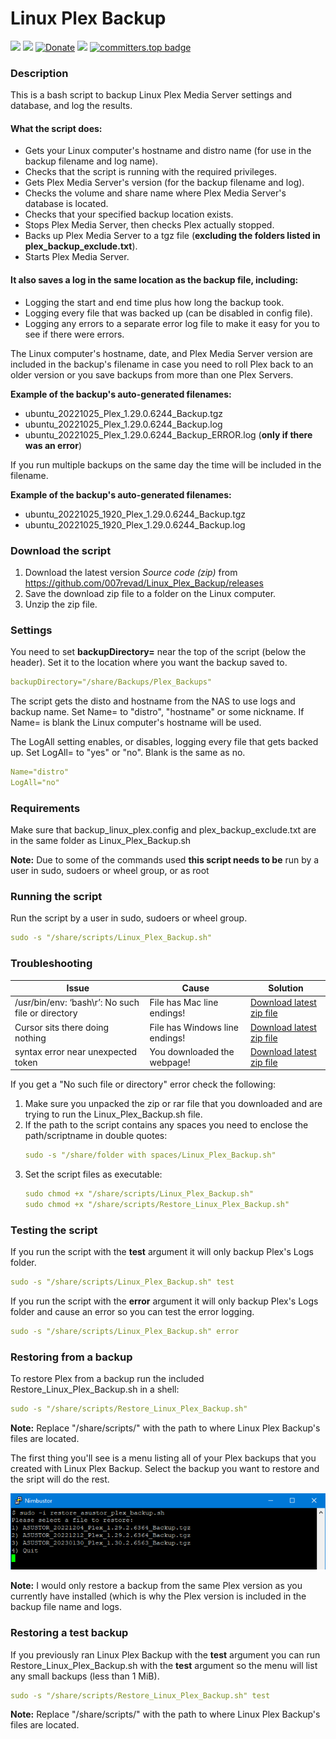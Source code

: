 # Linux Plex Backup

<a href="https://github.com/007revad/Linux_Plex_Backup/releases"><img src="https://img.shields.io/github/release/007revad/Linux_Plex_Backup.svg"></a>
<a href="https://hits.seeyoufarm.com"><img src="https://hits.seeyoufarm.com/api/count/incr/badge.svg?url=https%3A%2F%2Fgithub.com%2F007revad%2FLinux_Plex_Backup&count_bg=%2379C83D&title_bg=%23555555&icon=&icon_color=%23E7E7E7&title=views&edge_flat=false"/></a>
[![Donate](https://img.shields.io/badge/Donate-PayPal-green.svg)](https://www.paypal.com/paypalme/007revad)
[![](https://img.shields.io/static/v1?label=Sponsor&message=%E2%9D%A4&logo=GitHub&color=%23fe8e86)](https://github.com/sponsors/007revad)
[![committers.top badge](https://user-badge.committers.top/australia/007revad.svg)](https://user-badge.committers.top/australia/007revad)

### Description

This is a bash script to backup Linux Plex Media Server settings and database, and log the results.

#### What the script does:

-   Gets your Linux computer's hostname and distro name (for use in the backup filename and log name).
-   Checks that the script is running with the required privileges.
-   Gets Plex Media Server's version (for the backup filename and log).
-   Checks the volume and share name where Plex Media Server's database is located.
-   Checks that your specified backup location exists.
-   Stops Plex Media Server, then checks Plex actually stopped.
-   Backs up Plex Media Server to a tgz file (**excluding the folders listed in plex_backup_exclude.txt**).
-   Starts Plex Media Server.

#### It also saves a log in the same location as the backup file, including:

-   Logging the start and end time plus how long the backup took.
-   Logging every file that was backed up (can be disabled in config file).
-   Logging any errors to a separate error log file to make it easy for you to see if there were errors.

The Linux computer's hostname, date, and Plex Media Server version are included in the backup's filename in case you need to roll Plex back to an older version or you save backups from more than one Plex Servers.

**Example of the backup's auto-generated filenames:** 
-   ubuntu_20221025_Plex_1.29.0.6244_Backup.tgz
-   ubuntu_20221025_Plex_1.29.0.6244_Backup.log
-   ubuntu_20221025_Plex_1.29.0.6244_Backup_ERROR.log (**only if there was an error**)

If you run multiple backups on the same day the time will be included in the filename.

**Example of the backup's auto-generated filenames:** 
-   ubuntu_20221025_1920_Plex_1.29.0.6244_Backup.tgz
-   ubuntu_20221025_1920_Plex_1.29.0.6244_Backup.log

### Download the script

1. Download the latest version _Source code (zip)_ from https://github.com/007revad/Linux_Plex_Backup/releases
2. Save the download zip file to a folder on the Linux computer.
3. Unzip the zip file.

### Settings

You need to set **backupDirectory=** near the top of the script (below the header). Set it to the location where you want the backup saved to. 

```YAML
backupDirectory="/share/Backups/Plex_Backups"
```

The script gets the disto and hostname from the NAS to use logs and backup name.
Set Name= to "distro", "hostname" or some nickname. If Name= is blank the Linux computer's hostname will be used.

The LogAll setting enables, or disables, logging every file that gets backed up. Set LogAll= to "yes" or "no". Blank is the same as no.

```YAML
Name="distro"
LogAll="no"
```

### Requirements

Make sure that backup_linux_plex.config and plex_backup_exclude.txt are in the same folder as Linux_Plex_Backup.sh

**Note:** Due to some of the commands used **this script needs to be** run by a user in sudo, sudoers or wheel group, or as root

### Running the script

Run the script by a user in sudo, sudoers or wheel group.

```YAML
sudo -s "/share/scripts/Linux_Plex_Backup.sh"
```

### Troubleshooting

| Issue | Cause | Solution |
|-------|-------|----------|
| /usr/bin/env: ‘bash\r’: No such file or directory | File has Mac line endings! | [Download latest zip file](https://github.com/007revad/Linux_Plex_Backup/releases) |
| Cursor sits there doing nothing | File has Windows line endings! | [Download latest zip file](https://github.com/007revad/Linux_Plex_Backup/releases) |
| syntax error near unexpected token | You downloaded the webpage! | [Download latest zip file](https://github.com/007revad/Linux_Plex_Backup/releases) |

If you get a "No such file or directory" error check the following:

1. Make sure you unpacked the zip or rar file that you downloaded and are trying to run the Linux_Plex_Backup.sh file.
2. If the path to the script contains any spaces you need to enclose the path/scriptname in double quotes:
   ```YAML
   sudo -s "/share/folder with spaces/Linux_Plex_Backup.sh"
   ```
3. Set the script files as executable:
   ```YAML
   sudo chmod +x "/share/scripts/Linux_Plex_Backup.sh"
   sudo chmod +x "/share/scripts/Restore_Linux_Plex_Backup.sh"
   ```

### Testing the script

If you run the script with the **test** argument it will only backup Plex's Logs folder.

```YAML
sudo -s "/share/scripts/Linux_Plex_Backup.sh" test
```

If you run the script with the **error** argument it will only backup Plex's Logs folder and cause an error so you can test the error logging.

```YAML
sudo -s "/share/scripts/Linux_Plex_Backup.sh" error
```

### Restoring from a backup

To restore Plex from a backup run the included Restore_Linux_Plex_Backup.sh in a shell:

```YAML
sudo -s "/share/scripts/Restore_Linux_Plex_Backup.sh"
```

**Note:** Replace "/share/scripts/" with the path to where Linux Plex Backup's files are located.

The first thing you'll see is a menu listing all of your Plex backups that you created with Linux Plex Backup. Select the backup you want to restore and the sript will do the rest.

<img src="images/restore.png">

**Note:** I would only restore a backup from the same Plex version as you currently have installed (which is why the Plex version is included in the backup file name and logs.

### Restoring a test backup

If you previously ran Linux Plex Backup with the **test** argument you can run Restore_Linux_Plex_Backup.sh with the **test** argument so the menu will list any small backups (less than 1 MiB).

```YAML
sudo -s "/share/scripts/Restore_Linux_Plex_Backup.sh" test
```

**Note:** Replace "/share/scripts/" with the path to where Linux Plex Backup's files are located.
